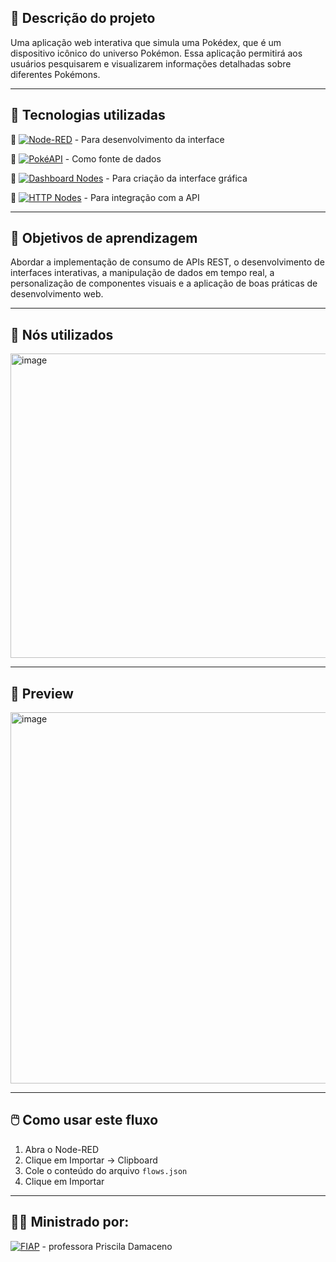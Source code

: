 ## 📌 Descrição do projeto
Uma aplicação web interativa que simula uma Pokédex, que é um dispositivo icônico do universo Pokémon. Essa aplicação permitirá aos usuários pesquisarem e visualizarem informações detalhadas sobre diferentes Pokémons.

 ---

## 🚀 Tecnologias utilizadas
🔺 [![Node-RED](https://img.shields.io/badge/Node--RED-8a71c9?style=flat&logo=nodered&logoColor=white)](https://nodered.org/) - Para desenvolvimento da interface  

🔺 [![PokéAPI](https://img.shields.io/badge/PokéAPI-Ditto-ffcb05?style=flat&logo=pokemon&logoColor=black)](https://pokeapi.co/api/v2/pokemon/ditto) - Como fonte de dados  

🔺 [![Dashboard Nodes](https://img.shields.io/badge/Dashboard--Nodes-bb8df5?style=flat&logo=visualstudio&logoColor=white)]() - Para criação da interface gráfica  

🔺 [![HTTP Nodes](https://img.shields.io/badge/HTTP--Nodes-9b59b6?style=flat&logo=fastapi&logoColor=white)]() - Para integração com a API

---

## 🧠 Objetivos de aprendizagem
Abordar a implementação de consumo de APIs REST, o desenvolvimento de interfaces interativas, a manipulação de dados em tempo real, a personalização de componentes visuais e a aplicação de boas práticas de desenvolvimento web. 

---

## 🧩 Nós utilizados 
<img width="863" height="487" alt="image" src="https://github.com/user-attachments/assets/bbbc5e7c-db9b-40fb-896b-4555859bf383" />

---

## 📸 Preview
<img width="1346" height="594" alt="image" src="https://github.com/user-attachments/assets/396db420-51da-4d0a-881e-15c64141c5c2" />

---

## 🖱️ Como usar este fluxo
1. Abra o Node-RED
2. Clique em Importar → Clipboard
3. Cole o conteúdo do arquivo `flows.json`
4. Clique em Importar

---
   
## 👩‍💻 Ministrado por:
[![FIAP](https://img.shields.io/badge/FIAP-ed145b?style=flat)](https://www.fiap.com.br/) - professora Priscila Damaceno

